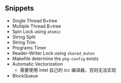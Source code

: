 ## Snippets

* Single Thread B+tree
* Multiple Thread B+tree
* Spin Lock using `atomic`
* String Split
* String Trim
* Programs Timer 
* Reader-Writer Lock using `shared_mutex`
* Makefile determine the `pkg-config` exists
* Automatic Vectorization
    * 需要使用 intel 自己的 icc 编译器，否则无法实现
* BlockQueue
